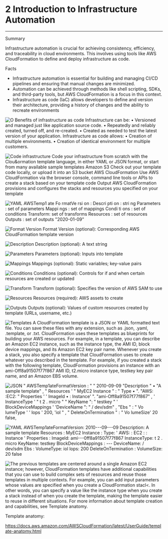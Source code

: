 # 2 Introduction to Infrastructure Automation



---



Summary

Infrastructure automation is crucial for achieving consistency, efficiency, and traceability in cloud environments. This involves using tools like AWS CloudFormation to define and deploy infrastructure as code.

Facts

- Infrastructure automation is essential for building and managing CI/CD pipelines and ensuring that manual changes are minimized.
- Automation can be achieved through methods like shell scripting, SDKs, and third-party tools, but AWS CloudFormation is a focus in this context.
- Infrastructure as code (IaC) allows developers to define and version their architecture, providing a history of changes and the ability to recreate environments



![O Benefits of infrastructure as code Infrastructure can be: • Versioned and managed just like application source code. • Repeatedly and reliably created, turned off, and re-created. • Created as needed to test the latest version of your application. Infrastructure as code allows: • Creation of multiple environments. • Creation of identical environment for multiple customers. ](../../../media/AWS-DevOps-Module-2-2-Introduction-to-Infrastructure-Automation-image1.png)



![Code infrastructure Code your infrastructure from scratch with the Clou&ormation template language, in either YAML or JSON format, or start from many available sample templates Amazon S3 Check out your template code locally, or upload it into an S3 bucket AWS CloudFormation Use AWS CloudFormation via the browser console, command line tools or APIs to create a stack based on your template code Output AWS CloudFormation provisions and configures the stacks and resources you specified on your template ](../../../media/AWS-DevOps-Module-2-2-Introduction-to-Infrastructure-Automation-image2.png)



![YAML AWSTemp1 ate Fo rmatVe rsi on : Descri pti on : stri ng Parameters : set of parameters Mappi ngs : set of mappings Condi ti ons : set of conditions Transform: set of transforms Resources : set of resources Outputs : set of outputs "2020-01-09" ](../../../media/AWS-DevOps-Module-2-2-Introduction-to-Infrastructure-Automation-image3.png)



![Format Version Format Version (optional): Corresponding AWS CloudFormation template version ](../../../media/AWS-DevOps-Module-2-2-Introduction-to-Infrastructure-Automation-image4.png)



![Description Description (optional): A text string ](../../../media/AWS-DevOps-Module-2-2-Introduction-to-Infrastructure-Automation-image5.png)



![Parameters Parameters (optional): Inputs into template ](../../../media/AWS-DevOps-Module-2-2-Introduction-to-Infrastructure-Automation-image6.png)



![Mappings Mappings (optional): Static variables; key-value pairs ](../../../media/AWS-DevOps-Module-2-2-Introduction-to-Infrastructure-Automation-image7.png)



![Conditions Conditions (optional): Controls for if and when certain resources are created or updated ](../../../media/AWS-DevOps-Module-2-2-Introduction-to-Infrastructure-Automation-image8.png)



![Transform Transform (optional): Specifies the version of AWS SAM to use ](../../../media/AWS-DevOps-Module-2-2-Introduction-to-Infrastructure-Automation-image9.png)



![Resources Resources (required): AWS assets to create ](../../../media/AWS-DevOps-Module-2-2-Introduction-to-Infrastructure-Automation-image10.png)



![Outputs Outputs (optional): Values of custom resources created by template (URLs, username, etc.) ](../../../media/AWS-DevOps-Module-2-2-Introduction-to-Infrastructure-Automation-image11.png)



![Templates A CloudFormation template is a JSON or YAML formatted text file. You can save these files with any extension, such as .json, .yaml, .template, or .txt. CloudFormation uses these templates as blueprints for building your AWS resources. For example, in a template, you can describe an Amazon EC2 instance, such as the instance type, the AMI ID, block device mappings, and its Amazon EC2 key pair name. Whenever you create a stack, you also specify a template that CloudFormation uses to create whatever you described in the template. For example, if you created a stack with the following template, CloudFormation provisions an instance with an ami-Off8a91507f77f867 AMI ID, t2.micro instance type, testkey key pair name, and an Amazon EBS volume. ](../../../media/AWS-DevOps-Module-2-2-Introduction-to-Infrastructure-Automation-image12.png)



![JSON " AWSTemp1ateFormatVersion : " " 2010-09-09 "Description " • "A sample template" , " Resources ' " MyEC2 Instance " : " Type • ". "AWS: :EC2: " Properties ' ' Imageld • : Instance' ". "ami-Off8a91507f77f867" , ' InstanceType ' " t 2 . micro " " KeyName ": " testkey " ' BlockDeviceMappings ' 'DeviceName ": " / dev/sdm" , "Ebs " : " Vo lumeType ' ' lops ' 200, 'iol " , " DeleteOnTermination " : " Vo lumeSize' 20 false, ](../../../media/AWS-DevOps-Module-2-2-Introduction-to-Infrastructure-Automation-image13.png)



![YAML AWSTemp1ateFormatVersion: 2010---09---09 Description: A sample template Resources : MyEC2 Instance : Type: ' AWS: : EC2 : : Instance ' Properties : Imageld: ami---0ff8a91507f77f867 InstanceType: t 2 . micro KeyName: testkey BlockDeviceMappings : --- DeviceName: / dev/sdm Ebs : VolumeType: iol lops: 200 DeleteOnTermination : VolumeSize: 20 false ](../../../media/AWS-DevOps-Module-2-2-Introduction-to-Infrastructure-Automation-image14.png)



![The previous templates are centered around a single Amazon EC2 instance; however, CloudFormation templates have additional capabilities that you can use to build complex sets of resources and reuse those templates in multiple contexts. For example, you can add input parameters whose values are specified when you create a CloudFormation stacl<. In other words, you can specify a value like the instance type when you create a stack instead of when you create the template, making the template easier to reuse in different situations. For more information about template creation and capabilities, see Template anatomy. ](../../../media/AWS-DevOps-Module-2-2-Introduction-to-Infrastructure-Automation-image15.png)







Template anatomy:

<https://docs.aws.amazon.com/AWSCloudFormation/latest/UserGuide/template-anatomy.html>















